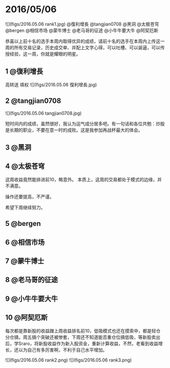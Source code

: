 # 2016/05/06
![](figs/2016.05.06 rank1.jpg)
@復利增長
@tangjian0708
@黑洞
@太极苍穹
@bergen
@相信市场
@蒙牛博士 
@老马哥的征途 
@小牛牛要大牛
@阿契厄斯  
   
   
恭喜以上前十名的选手本周内取得优异的成绩，请前十名的选手在本周内上传这一周的所有交易记录，历史成交单、并配上文字心得，可以吐槽、可以装逼，可以传授经验，这一周，你就是耀眼的明星。



## 1 @復利增長

高转送 填权
![](figs/2016.05.06 復利增長.jpg)
## 2 @tangjian0708

![](figs/2016.05.06 tangjian0708.jpg)

短时间内的成绩，虽然很好，我认为运气成分居多吧。有一句话和各位共勉：炒股是长期的职业，不要在意一时的成败。这是我参加再战杯最大的体会。
## 3 @黑洞
## 4 @太极苍穹

这周收益竟然能排进前10，略意外。
本质上，这周的交易都处于模式的边缘，并不满意。
   
操作还要提高，不严谨。
   
希望下周继续努力。


## 5 @bergen
## 6 @相信市场
## 7 @蒙牛博士 
## 8 @老马哥的征途 
## 9 @小牛牛要大牛
## 10 @阿契厄斯  
每次都是靠新股的收益蹭上周收益排名前10，低吸模式也还在摸索中，都是轻仓分仓搞，周五搞个突破还被惨套，下周还不知道能否重仓位搞低吸，等新股卖出后，学Sraro，将新股收益作为新入股资金，重新计算收益，不然，老看到收益增长，还以为自己有多厉害啊，不利于自己水平增加。



![](figs/2016.05.06 rank2.png)
![](figs/2016.05.06 rank3.png)




